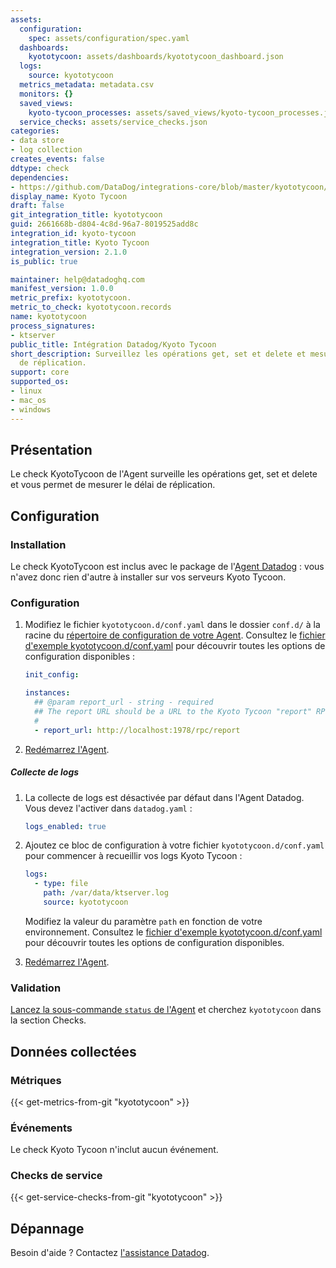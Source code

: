 ```yaml
---
assets:
  configuration:
    spec: assets/configuration/spec.yaml
  dashboards:
    kyototycoon: assets/dashboards/kyototycoon_dashboard.json
  logs:
    source: kyototycoon
  metrics_metadata: metadata.csv
  monitors: {}
  saved_views:
    kyoto-tycoon_processes: assets/saved_views/kyoto-tycoon_processes.json
  service_checks: assets/service_checks.json
categories:
- data store
- log collection
creates_events: false
ddtype: check
dependencies:
- https://github.com/DataDog/integrations-core/blob/master/kyototycoon/README.md
display_name: Kyoto Tycoon
draft: false
git_integration_title: kyototycoon
guid: 2661668b-d804-4c8d-96a7-8019525add8c
integration_id: kyoto-tycoon
integration_title: Kyoto Tycoon
integration_version: 2.1.0
is_public: true

maintainer: help@datadoghq.com
manifest_version: 1.0.0
metric_prefix: kyototycoon.
metric_to_check: kyototycoon.records
name: kyototycoon
process_signatures:
- ktserver
public_title: Intégration Datadog/Kyoto Tycoon
short_description: Surveillez les opérations get, set et delete et mesurez le délai
  de réplication.
support: core
supported_os:
- linux
- mac_os
- windows
---
```




## Présentation

Le check KyotoTycoon de l'Agent surveille les opérations get, set et delete et vous permet de mesurer le délai de réplication.

## Configuration

### Installation

Le check KyotoTycoon est inclus avec le package de l'[Agent Datadog][1] : vous n'avez donc rien d'autre à installer sur vos serveurs Kyoto Tycoon.

### Configuration

1. Modifiez le fichier `kyototycoon.d/conf.yaml` dans le dossier `conf.d/` à la racine du [répertoire de configuration de votre Agent][2]. Consultez le [fichier d'exemple kyototycoon.d/conf.yaml][3] pour découvrir toutes les options de configuration disponibles :

   ```yaml
   init_config:

   instances:
     ## @param report_url - string - required
     ## The report URL should be a URL to the Kyoto Tycoon "report" RPC endpoint.
     #
     - report_url: http://localhost:1978/rpc/report
   ```

2. [Redémarrez l'Agent][4].

##### Collecte de logs

1. La collecte de logs est désactivée par défaut dans l'Agent Datadog. Vous devez l'activer dans `datadog.yaml` :

    ```yaml
    logs_enabled: true
    ```

2. Ajoutez ce bloc de configuration à votre fichier `kyototycoon.d/conf.yaml` pour commencer à recueillir vos logs Kyoto Tycoon :

    ```yaml
    logs:
      - type: file
        path: /var/data/ktserver.log
        source: kyototycoon
    ```

    Modifiez la valeur du paramètre `path` en fonction de votre environnement. Consultez le [fichier d'exemple kyototycoon.d/conf.yaml][3] pour découvrir toutes les options de configuration disponibles.

3. [Redémarrez l'Agent][4].

### Validation

[Lancez la sous-commande `status` de l'Agent][5] et cherchez `kyototycoon` dans la section Checks.

## Données collectées

### Métriques
{{< get-metrics-from-git "kyototycoon" >}}


### Événements

Le check Kyoto Tycoon n'inclut aucun événement.

### Checks de service
{{< get-service-checks-from-git "kyototycoon" >}}


## Dépannage

Besoin d'aide ? Contactez [l'assistance Datadog][8].


[1]: https://app.datadoghq.com/account/settings#agent
[2]: https://docs.datadoghq.com/fr/agent/guide/agent-configuration-files/#agent-configuration-directory
[3]: https://github.com/DataDog/integrations-core/blob/master/kyototycoon/datadog_checks/kyototycoon/data/conf.yaml.example
[4]: https://docs.datadoghq.com/fr/agent/guide/agent-commands/#start-stop-and-restart-the-agent
[5]: https://docs.datadoghq.com/fr/agent/guide/agent-commands/#agent-status-and-information
[6]: https://github.com/DataDog/integrations-core/blob/master/kyototycoon/metadata.csv
[7]: https://github.com/DataDog/integrations-core/blob/master/kyototycoon/assets/service_checks.json
[8]: https://docs.datadoghq.com/fr/help/
